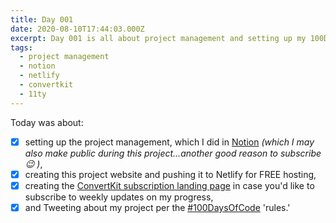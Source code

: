 ```yaml
---
title: Day 001
date: 2020-08-10T17:44:03.000Z
excerpt: Day 001 is all about project management and setting up my 100DaysOfCode project.  
tags:
  - project management
  - notion
  - netlify
  - convertkit
  - 11ty
---
```


Today was about:

- [x] setting up the project management, which I did in [Notion](https://notion.so) *(which I may also make public during this project...another good reason to subscribe :wink: )*,
- [x] creating this project website and pushing it to Netlify for FREE hosting,
- [x] creating the [ConvertKit subscription landing page](https://shanerobinson.ck.page/100daysofcode) in case you'd like to subscribe to weekly updates on my progress,
- [x] and Tweeting about my project per the [#100DaysOfCode](https://www.100daysofcode.com/rules/) 'rules.'
